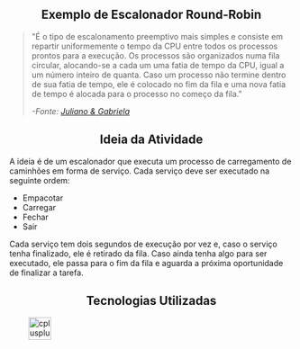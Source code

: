 <section>
    <h1 align="center">Exemplo de Escalonador Round-Robin</h1>
    <blockquote cite="https://deinfo.uepg.br/~alunoso/2016/ROUNDROBIN/#:~:text=Escalonamento%20circular%20(Round%2DRobin),Jos%C3%A9%20Renato%20Soares%20Nunes%2C%201990.">
        <p>
            "É o tipo de escalonamento preemptivo mais simples e 
            consiste em repartir uniformemente o tempo da CPU 
            entre todos os processos prontos para a execução. 
            Os processos são organizados numa fila circular, 
            alocando-se a cada um uma fatia de tempo da CPU, 
            igual a um número inteiro de quanta. Caso um processo 
            não termine dentro de sua fatia de tempo, ele é colocado 
            no fim da fila e uma nova fatia de tempo é alocada para 
            o processo no começo da fila."
        </p>
        <p><cite>-Fonte: <a href="https://deinfo.uepg.br/~alunoso/2016/ROUNDROBIN/#:~:text=Escalonamento%20circular%20(Round%2DRobin),Jos%C3%A9%20Renato%20Soares%20Nunes%2C%201990.">Juliano & Gabriela</a></cite></p>
    </blockquote>
</section>
<section>
    <h2 align="center">Ideia da Atividade</h2>
    <p>
        A ideia é de um escalonador que executa um processo de 
        carregamento de caminhões em forma de serviço. Cada serviço deve 
        ser executado na seguinte ordem: 
    </p>
    <ul>
        <li>Empacotar</li>
        <li>Carregar</li>
        <li>Fechar</li>
        <li>Sair</li>
    </ul>
    <p>
        Cada serviço tem dois segundos de execução por vez e, 
        caso o serviço tenha finalizado, ele é retirado da fila. 
        Caso ainda tenha algo para ser executado, ele passa para o 
        fim da fila e aguarda a próxima oportunidade de finalizar a tarefa.
    </p>
</section>
<section>
    <h2 align="center">Tecnologias Utilizadas</h2>
    <div align="left">
        <img width="30" />
        <img src="https://cdn.jsdelivr.net/gh/devicons/devicon/icons/cplusplus/cplusplus-original.svg" height="40" alt="cplusplus logo"  />
    </div>
</section>
